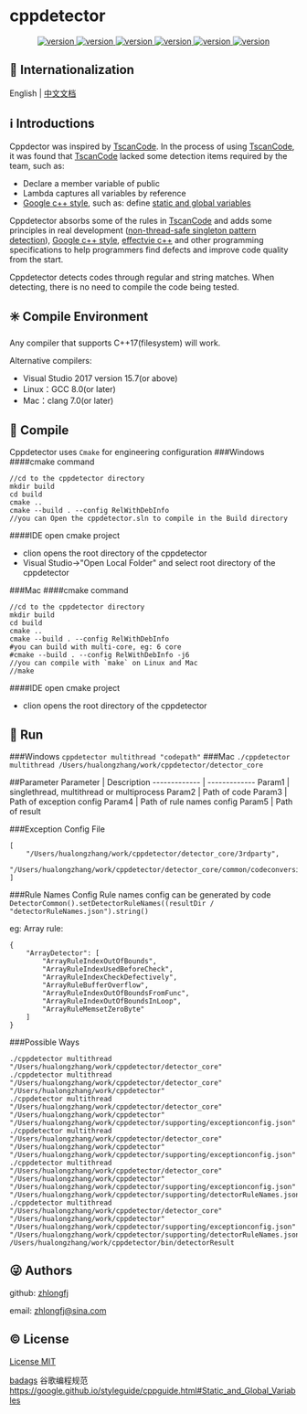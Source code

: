 # cppdetector

<center>
    <a href="https://github.com/zhlongfj/cppdetector" target="_blank" rel="noopener noreferrer">
        <img src="https://img.shields.io/github/issues/zhlongfj/cppdetector?style=flat-square" alt="version"/>
    </a>
    <a href="https://github.com/zhlongfj/cppdetector" target="_blank" rel="noopener noreferrer">
        <img src="https://img.shields.io/github/repo-size/zhlongfj/cppdetector?style=flat-square" alt="version"/>
    </a>
    <a href="https://github.com/zhlongfj/cppdetector" target="_blank" rel="noopener noreferrer">
        <img src="https://img.shields.io/github/stars/zhlongfj/cppdetector" alt="version"/>
    </a>
    <a href="https://github.com/zhlongfj/cppdetector" target="_blank" rel="noopener noreferrer">
        <img src="https://img.shields.io/github/languages/count/zhlongfj/cppdetector?style=flat-square" alt="version"/>
    </a>
    <a href="https://github.com/zhlongfj/cppdetector" target="_blank" rel="noopener noreferrer">
        <img src="https://img.shields.io/github/forks/zhlongfj/cppdetector" alt="version"/>
    </a>
    <a href="https://github.com/zhlongfj/cppdetector" target="_blank" rel="noopener noreferrer">
        <img src="https://img.shields.io/github/license/zhlongfj/cppdetector" alt="version"/>
    </a>
</center>

## :large_blue_circle: Internationalization

English | [中文文档](README_zh.md)

## :information_source: Introductions

Cppdector was inspired by [TscanCode](https://github.com/Tencent/TscanCode). In the process of using [TscanCode](https://github.com/Tencent/TscanCode), it was found that [TscanCode](https://github.com/Tencent/TscanCode) lacked some detection items required by the team, such as:

* Declare a member variable of public  
* Lambda captures all variables by reference  
* [Google c++ style](https://google.github.io/styleguide/cppguide.html), such as: define [static and global variables](https://google.github.io/styleguide/cppguide.html#Static_and_Global_Variables)   
 
Cppdetector absorbs some of the rules in [TscanCode]([TscanCode](https://github.com/Tencent/TscanCode)) and adds some principles in real development ([non-thread-safe singleton pattern detection](todo)), [Google c++ style](https://google.github.io/styleguide/cppguide.html), [effectvie c++](todo) and other programming specifications to help programmers find defects and improve code quality from the start.    

Cppdetector detects codes through regular and string matches.  When detecting, there is no need to compile the code being tested.
 
## :eight_spoked_asterisk: Compile Environment
Any compiler that supports C++17(filesystem) will work. 

Alternative compilers: 

* Visual Studio 2017 version 15.7(or above)
* Linux：GCC 8.0(or later)
* Mac：clang 7.0(or later)

## :gem: Compile
Cppdetector uses `Cmake` for engineering configuration
###Windows
####cmake command
```
//cd to the cppdetector directory  
mkdir build 
cd build
cmake ..
cmake --build . --config RelWithDebInfo
//you can Open the cppdetector.sln to compile in the Build directory  
```
####IDE open cmake project

* clion opens the root directory of the cppdetector  
* Visual Studio->"Open Local Folder" and select root directory of the cppdetector

###Mac
####cmake command
```
//cd to the cppdetector directory  
mkdir build
cd build
cmake ..
cmake --build . --config RelWithDebInfo
#you can build with multi-core, eg: 6 core
#cmake --build . --config RelWithDebInfo -j6
//you can compile with `make` on Linux and Mac
//make
```
####IDE open cmake project

* clion opens the root directory of the cppdetector 

## :gem: Run
###Windows
`cppdetector multithread "codepath"`
###Mac
`./cppdetector multithread /Users/hualongzhang/work/cppdetector/detector_core`

##Parameter
Parameter  | Description
------------- | -------------
Param1  | singlethread, multithread or multiprocess 
Param2  | Path of code
Param3 | Path of exception config
Param4 | Path of rule names config
Param5 | Path of result

###Exception Config File
```
[
    "/Users/hualongzhang/work/cppdetector/detector_core/3rdparty",
    "/Users/hualongzhang/work/cppdetector/detector_core/common/codeconversion.h"
]
```
###Rule Names Config
Rule names config can be generated by code
`DetectorCommon().setDetectorRuleNames((resultDir / "detectorRuleNames.json").string()`

eg: Array rule:

```
{
	"ArrayDetector": [
		"ArrayRuleIndexOutOfBounds",
		"ArrayRuleIndexUsedBeforeCheck",
		"ArrayRuleIndexCheckDefectively",
		"ArrayRuleBufferOverflow",
		"ArrayRuleIndexOutOfBoundsFromFunc",
		"ArrayRuleIndexOutOfBoundsInLoop",
		"ArrayRuleMemsetZeroByte"
	]
}
```

###Possible Ways
```
./cppdetector multithread "/Users/hualongzhang/work/cppdetector/detector_core"
./cppdetector multithread "/Users/hualongzhang/work/cppdetector/detector_core" "/Users/hualongzhang/work/cppdetector" 
./cppdetector multithread "/Users/hualongzhang/work/cppdetector/detector_core" "/Users/hualongzhang/work/cppdetector" "/Users/hualongzhang/work/cppdetector/supporting/exceptionconfig.json"
./cppdetector multithread "/Users/hualongzhang/work/cppdetector/detector_core" "/Users/hualongzhang/work/cppdetector" "/Users/hualongzhang/work/cppdetector/supporting/exceptionconfig.json" 
./cppdetector multithread "/Users/hualongzhang/work/cppdetector/detector_core" "/Users/hualongzhang/work/cppdetector" "/Users/hualongzhang/work/cppdetector/supporting/exceptionconfig.json" 
"/Users/hualongzhang/work/cppdetector/supporting/detectorRuleNames.json"
./cppdetector multithread "/Users/hualongzhang/work/cppdetector/detector_core" "/Users/hualongzhang/work/cppdetector" "/Users/hualongzhang/work/cppdetector/supporting/exceptionconfig.json" 
"/Users/hualongzhang/work/cppdetector/supporting/detectorRuleNames.json" /Users/hualongzhang/work/cppdetector/bin/detectorResult
```

## :stuck_out_tongue_winking_eye: Authors

github: [zhlongfj](https://github.com/zhlongfj)

email: zhlongfj@sina.com

## :copyright: License

[License MIT](LICENSE)

[badags](https://shields.io/category/social)
谷歌编程规范
https://google.github.io/styleguide/cppguide.html#Static_and_Global_Variables
